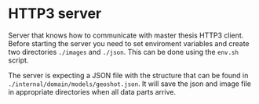 # HTTP3 server

Server that knows how to communicate with master thesis HTTP3 client.
Before starting the server you need to set enviroment variables and 
create two directories `./images` and `./json`. This can be done using the `env.sh` script.  

The server is expecting a JSON file with the structure that can be found in
`./internal/domain/models/geoshot.json`. It will save the json and image file in 
appropriate directories when all data parts arrive.

